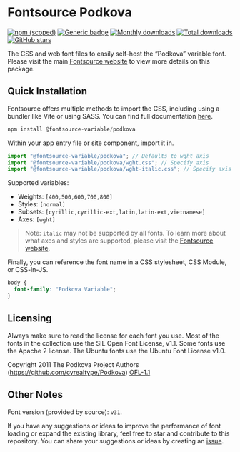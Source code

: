 # Fontsource Podkova

[![npm (scoped)](https://img.shields.io/npm/v/@fontsource-variable/podkova?color=brightgreen)](https://www.npmjs.com/package/@fontsource-variable/podkova) [![Generic badge](https://img.shields.io/badge/fontsource-passing-brightgreen)](https://github.com/fontsource/fontsource) [![Monthly downloads](https://badgen.net/npm/dm/@fontsource-variable/podkova)](https://github.com/fontsource/fontsource) [![Total downloads](https://badgen.net/npm/dt/@fontsource-variable/podkova)](https://github.com/fontsource/fontsource) [![GitHub stars](https://img.shields.io/github/stars/fontsource/fontsource.svg?style=social&label=Star)](https://github.com/fontsource/fontsource/stargazers)

The CSS and web font files to easily self-host the “Podkova” variable font. Please visit the main [Fontsource website](https://fontsource.org/fonts/podkova) to view more details on this package.

## Quick Installation

Fontsource offers multiple methods to import the CSS, including using a bundler like Vite or using SASS. You can find full documentation [here](https://fontsource.org/docs/getting-started/introduction).

```javascript
npm install @fontsource-variable/podkova
```

Within your app entry file or site component, import it in.

```javascript
import "@fontsource-variable/podkova"; // Defaults to wght axis
import "@fontsource-variable/podkova/wght.css"; // Specify axis
import "@fontsource-variable/podkova/wght-italic.css"; // Specify axis and style
```

Supported variables:
- Weights: `[400,500,600,700,800]`
- Styles: `[normal]`
- Subsets: `[cyrillic,cyrillic-ext,latin,latin-ext,vietnamese]`
- Axes: `[wght]`

> Note: `italic` may not be supported by all fonts. To learn more about what axes and styles are supported, please visit the [Fontsource website](https://fontsource.org/fonts/podkova).

Finally, you can reference the font name in a CSS stylesheet, CSS Module, or CSS-in-JS.

```css
body {
  font-family: "Podkova Variable";
}
```

## Licensing
Always make sure to read the license for each font you use. Most of the fonts in the collection use the SIL Open Font License, v1.1. Some fonts use the Apache 2 license. The Ubuntu fonts use the Ubuntu Font License v1.0.

Copyright 2011 The Podkova Project Authors (https://github.com/cyrealtype/Podkova)
[OFL-1.1](http://scripts.sil.org/OFL)

## Other Notes
Font version (provided by source): `v31`.

If you have any suggestions or ideas to improve the performance of font loading or expand the existing library, feel free to star and contribute to this repository. You can share your suggestions or ideas by creating an [issue](https://github.com/fontsource/fontsource/issues).